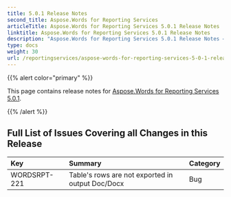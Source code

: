 ```yaml
---
title: 5.0.1 Release Notes
second_title: Aspose.Words for Reporting Services
articleTitle: Aspose.Words for Reporting Services 5.0.1 Release Notes
linktitle: Aspose.Words for Reporting Services 5.0.1 Release Notes
description: "Aspose.Words for Reporting Services 5.0.1 Release Notes – the latest updates and fixes."
type: docs
weight: 30
url: /reportingservices/aspose-words-for-reporting-services-5-0-1-release-notes/
---
```


{{% alert color="primary" %}}

This page contains release notes for [Aspose.Words for Reporting Services 5.0.1](https://downloads.aspose.com/words/reportingservices/new-releases/aspose.word-for-reporting-services-5.0.1-\(msi\)/). 

{{% /alert %}}

## Full List of Issues Covering all Changes in this Release

|Key |Summary |Category |
| :- | :- | :- |
|WORDSRPT-221 |Table's rows are not exported in output Doc/Docx |Bug |

